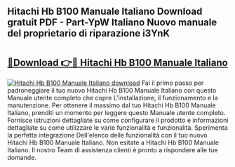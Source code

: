 ## Hitachi Hb B100 Manuale Italiano Download gratuit PDF - Part-YpW Italiano Nuovo manuale del proprietario di riparazione i3YnK

# <h2><a href="http://df9m5e.blite.top/?on=Hitachi+Hb+B100+Manuale+Italiano">🔗Download 👉🔴 Hitachi Hb B100 Manuale Italiano</a></h2>

[![Hitachi Hb B100 Manuale Italiano download](https://i.imgur.com/lujVjoI.png)](http://df9m5e.blite.top/?on=Hitachi+Hb+B100+Manuale+Italiano)
Fai il primo passo per padroneggiare il tuo nuovo Hitachi Hb B100 Manuale Italiano con questo Manuale utente completo che copre L'installazione, il funzionamento e la manutenzione. Per ottenere il massimo dal tuo Hitachi Hb B100 Manuale Italiano, prenditi un momento per leggere questo Manuale utente completo. Fornisce istruzioni dettagliate su come configurare il prodotto e informazioni dettagliate su come utilizzare le varie funzionalità e funzionalità. Sperimenta la perfetta integrazione Dell'elenco delle funzionalità con il tuo nuovo Hitachi Hb B100 Manuale Italiano. Non esitate a Hitachi Hb B100 Manuale Italiano. Il nostro Team di assistenza clienti è pronto a rispondere alle tue domande.
